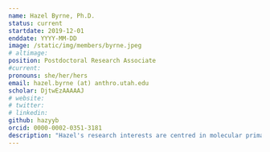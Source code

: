 ```yaml
---
name: Hazel Byrne, Ph.D.
status: current
startdate: 2019-12-01
enddate: YYYY-MM-DD
image: /static/img/members/byrne.jpeg
# altimage:
position: Postdoctoral Research Associate
#current:
pronouns: she/her/hers
email: hazel.byrne (at) anthro.utah.edu
scholar: DjtwEzAAAAAJ
# website:
# twitter:
# linkedin:
github: hazyyb
orcid: 0000-0002-0351-3181
description: "Hazel's research interests are centred in molecular primatology and evolutionary genomics of Neotropical primates; using genetic/genomic data to probe their evolution and explore the origins and maintenance of diversity. Much of her research involves the use of molecular techniques to shed light on the evolution and speciation of Neotropical primates, some of which are strikingly understudied. This research often ties into addressing questions surrounding taxonomic classification, biogeographical history, historical demography, and adaptive evolution. Her most notable research subjects to date are the titi monkeys (subfamily Callicebinae), but she is also currently involved in projects on squirrel and capuchin monkeys. Hazel joined PEGL as a postdoc in December 2019 where she studies capuchin genomics with a focus on population demography and adaptive evolution."
---
```

